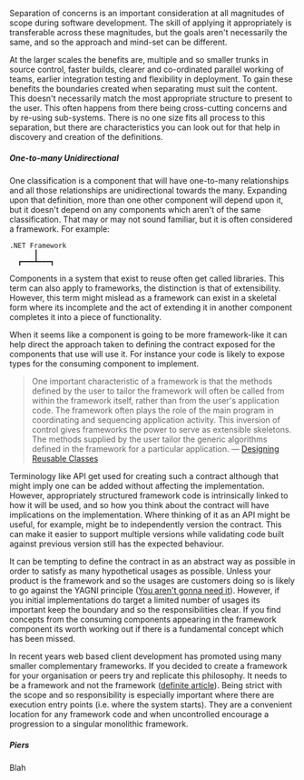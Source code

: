Separation of concerns is an important consideration at all magnitudes of scope during software development. The skill of applying it appropriately is transferable across these magnitudes, but the goals aren't necessarily the same, and so the approach and mind-set can be different.

At the larger scales the benefits are, multiple and so smaller trunks in source control, faster builds, clearer and co-ordinated parallel working of teams, earlier integration testing and flexibility in deployment. To gain these benefits the boundaries created when separating must suit the content. This doesn't necessarily match the most appropriate structure to present to the user. This often happens from there being cross-cutting concerns and by re-using sub-systems. There is no one size fits all process to this separation, but there are characteristics you can look out for that help in discovery and creation of the definitions.
<h5>One-to-many Unidirectional</h5>
One classification is a component that will have one-to-many relationships and all those relationships are unidirectional towards the many. Expanding upon that definition, more than one other component will depend upon it, but it doesn't depend on any components which aren't of the same classification. That may or may not sound familiar, but it is often considered a framework. For example:

```
.NET Framework
      ┃
  ┏━━━┻━━━┓
```

Components in a system that exist to reuse often get called libraries. This term can also apply to frameworks, the distinction is that of extensibility. However, this term might mislead as a framework can exist in a skeletal form where its incomplete and the act of extending it in another component completes it into a piece of functionality. 

When it seems like a component is going to be more framework-like it can help direct the approach taken to defining the contract exposed for the components that use will use it. For instance your code is likely to expose types for the consuming component to implement.

> One important characteristic of a framework is that the methods defined by the user to tailor the framework will often be called from within the framework itself, rather than from the user's application code. The framework often plays the role of the main program in coordinating and sequencing application activity. This inversion of control gives frameworks the power to serve as extensible skeletons. The methods supplied by the user tailor the generic algorithms defined in the framework for a particular application.
&mdash; [Designing Reusable Classes](http://www.laputan.org/drc/drc.html)

Terminology like API get used for creating such a contract although that might imply one can be added without affecting the implementation. However, appropriately structured framework code is intrinsically linked to how it will be used, and so how you think about the contract will have implications on the implementation. Where thinking of it as an API might be useful, for example, might be to independently version the contract. This can make it easier to support multiple versions while validating code built against previous version still has the expected behaviour.

It can be tempting to define the contract in as an abstract way as possible in order to satisfy as many hypothetical usages as possible. Unless your product is the framework and so the usages are customers doing so is likely to go against the YAGNI principle ([You aren't gonna need it](http://en.wikipedia.org/wiki/You_aren't_gonna_need_it)). However, if you initial implementations do target a limited number of usages its important keep the boundary and so the responsibilities clear. If you find concepts from the consuming components appearing in the framework component its worth working out if there is a fundamental concept which has been missed.

In recent years web based client development has promoted using many smaller complementary frameworks. If you decided to create a framework for your organisation or peers try and replicate this philosophy. It needs to be a framework and not the framework ([definite article](http://en.wikipedia.org/wiki/Article_(grammar)#Definite_article)). Being strict with the scope and so responsibility is especially important where there are execution entry points (i.e. where the system starts). They are a convenient location for any framework code and when uncontrolled encourage a progression to a singular monolithic framework.
<h5>Piers</h5>
Blah
